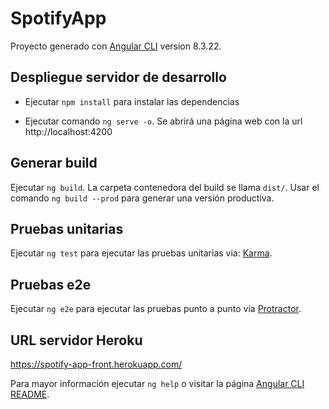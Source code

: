 # SpotifyApp

Proyecto generado con [Angular CLI](https://github.com/angular/angular-cli) version 8.3.22.

## Despliegue servidor de desarrollo

- Ejecutar `npm install` para instalar las dependencias

- Ejecutar comando `ng serve -o`. Se abrirá una página web con la url http://localhost:4200

## Generar build

Ejecutar `ng build`. La carpeta contenedora del build se llama `dist/`. Usar el comando `ng build --prod` para generar una versión productiva.

## Pruebas unitarias

Ejecutar `ng test` para ejecutar las pruebas unitarias via: [Karma](https://karma-runner.github.io).

## Pruebas e2e

Ejecutar `ng e2e` para ejecutar las pruebas punto a punto via [Protractor](http://www.protractortest.org/).

## URL servidor Heroku

https://spotify-app-front.herokuapp.com/

Para mayor información ejecutar `ng help` o visitar la página [Angular CLI README](https://github.com/angular/angular-cli/blob/master/README.md).
